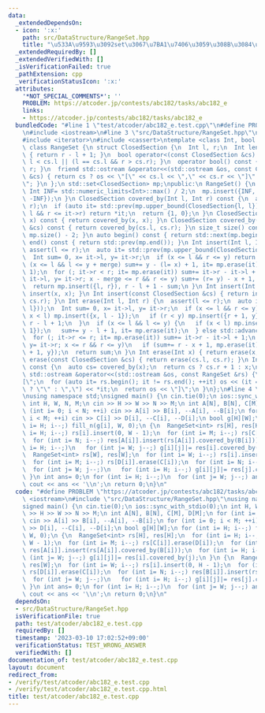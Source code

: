 ```yaml
---
data:
  _extendedDependsOn:
  - icon: ':x:'
    path: src/DataStructure/RangeSet.hpp
    title: "\u533A\u9593\u3092set\u3067\u7BA1\u7406\u3059\u308B\u3084\u3064"
  _extendedRequiredBy: []
  _extendedVerifiedWith: []
  _isVerificationFailed: true
  _pathExtension: cpp
  _verificationStatusIcon: ':x:'
  attributes:
    '*NOT_SPECIAL_COMMENTS*': ''
    PROBLEM: https://atcoder.jp/contests/abc182/tasks/abc182_e
    links:
    - https://atcoder.jp/contests/abc182/tasks/abc182_e
  bundledCode: "#line 1 \"test/atcoder/abc182_e.test.cpp\"\n#define PROBLEM \"https://atcoder.jp/contests/abc182/tasks/abc182_e\"\
    \n#include <iostream>\n#line 3 \"src/DataStructure/RangeSet.hpp\"\n#include <set>\n\
    #include <iterator>\n#include <cassert>\ntemplate <class Int, bool merge= true>\
    \ class RangeSet {\n struct ClosedSection {\n  Int l, r;\n  Int length() const\
    \ { return r - l + 1; }\n  bool operator<(const ClosedSection &cs) const { return\
    \ l < cs.l || (l == cs.l && r > cs.r); }\n  operator bool() const { return l <=\
    \ r; }\n  friend std::ostream &operator<<(std::ostream &os, const ClosedSection\
    \ &cs) { return cs ? os << \"[\" << cs.l << \",\" << cs.r << \"]\" : os << \"\u2205\
    \"; }\n };\n std::set<ClosedSection> mp;\npublic:\n RangeSet() {\n  constexpr\
    \ Int INF= std::numeric_limits<Int>::max() / 2;\n  mp.insert({INF, INF}), mp.insert({-INF,\
    \ -INF});\n }\n ClosedSection covered_by(Int l, Int r) const {\n  assert(l <=\
    \ r);\n  if (auto it= std::prev(mp.upper_bound(ClosedSection{l, l})); it->l <=\
    \ l && r <= it->r) return *it;\n  return {1, 0};\n }\n ClosedSection covered_by(Int\
    \ x) const { return covered_by(x, x); }\n ClosedSection covered_by(const ClosedSection\
    \ &cs) const { return covered_by(cs.l, cs.r); }\n size_t size() const { return\
    \ mp.size() - 2; }\n auto begin() const { return std::next(mp.begin()); }\n auto\
    \ end() const { return std::prev(mp.end()); }\n Int insert(Int l, Int r) {\n \
    \ assert(l <= r);\n  auto it= std::prev(mp.upper_bound(ClosedSection{l, l}));\n\
    \  Int sum= 0, x= it->l, y= it->r;\n  if (x <= l && r <= y) return sum;\n  if\
    \ (x <= l && l <= y + merge) sum+= y - (l= x) + 1, it= mp.erase(it);\n  else std::advance(it,\
    \ 1);\n  for (; it->r < r; it= mp.erase(it)) sum+= it->r - it->l + 1;\n  if (x=\
    \ it->l, y= it->r; x - merge <= r && r <= y) sum+= (r= y) - x + 1, mp.erase(it);\n\
    \  return mp.insert({l, r}), r - l + 1 - sum;\n }\n Int insert(Int x) { return\
    \ insert(x, x); }\n Int insert(const ClosedSection &cs) { return insert(cs.l,\
    \ cs.r); }\n Int erase(Int l, Int r) {\n  assert(l <= r);\n  auto it= std::prev(mp.upper_bound(ClosedSection{l,\
    \ l}));\n  Int sum= 0, x= it->l, y= it->r;\n  if (x <= l && r <= y) {\n   if (mp.erase(it);\
    \ x < l) mp.insert({x, l - 1});\n   if (r < y) mp.insert({r + 1, y});\n   return\
    \ r - l + 1;\n  }\n  if (x <= l && l <= y) {\n   if (x < l) mp.insert({x, l -\
    \ 1});\n   sum+= y - l + 1, it= mp.erase(it);\n  } else std::advance(it, 1);\n\
    \  for (; it->r <= r; it= mp.erase(it)) sum+= it->r - it->l + 1;\n  if (x= it->l,\
    \ y= it->r; x <= r && r <= y)\n   if (sum+= r - x + 1, mp.erase(it); r < y) mp.insert({r\
    \ + 1, y});\n  return sum;\n }\n Int erase(Int x) { return erase(x, x); }\n Int\
    \ erase(const ClosedSection &cs) { return erase(cs.l, cs.r); }\n Int mex(Int x)\
    \ const {\n  auto cs= covered_by(x);\n  return cs ? cs.r + 1 : x;\n }\n friend\
    \ std::ostream &operator<<(std::ostream &os, const RangeSet &rs) {\n  os << \"\
    [\";\n  for (auto it= rs.begin(); it != rs.end(); ++it) os << (it == rs.begin()\
    \ ? \"\" : \",\") << *it;\n  return os << \"]\";\n }\n};\n#line 4 \"test/atcoder/abc182_e.test.cpp\"\
    \nusing namespace std;\nsigned main() {\n cin.tie(0);\n ios::sync_with_stdio(0);\n\
    \ int H, W, N, M;\n cin >> H >> W >> N >> M;\n int A[N], B[N], C[M], D[M];\n for\
    \ (int i= 0; i < N; ++i) cin >> A[i] >> B[i], --A[i], --B[i];\n for (int i= 0;\
    \ i < M; ++i) cin >> C[i] >> D[i], --C[i], --D[i];\n bool g[H][W];\n for (int\
    \ i= H; i--;) fill_n(g[i], W, 0);\n {\n  RangeSet<int> rs[H], res[H];\n  for (int\
    \ i= H; i--;) rs[i].insert(0, W - 1);\n  for (int i= M; i--;) rs[C[i]].erase(D[i]);\n\
    \  for (int i= N; i--;) res[A[i]].insert(rs[A[i]].covered_by(B[i]));\n  for (int\
    \ i= H; i--;)\n   for (int j= W; j--;) g[i][j]|= res[i].covered_by(j);\n }\n {\n\
    \  RangeSet<int> rs[W], res[W];\n  for (int i= W; i--;) rs[i].insert(0, H - 1);\n\
    \  for (int i= M; i--;) rs[D[i]].erase(C[i]);\n  for (int i= N; i--;) res[B[i]].insert(rs[B[i]].covered_by(A[i]));\n\
    \  for (int j= W; j--;)\n   for (int i= H; i--;) g[i][j]|= res[j].covered_by(i);\n\
    \ }\n int ans= 0;\n for (int i= H; i--;)\n  for (int j= W; j--;) ans+= g[i][j];\n\
    \ cout << ans << '\\n';\n return 0;\n}\n"
  code: "#define PROBLEM \"https://atcoder.jp/contests/abc182/tasks/abc182_e\"\n#include\
    \ <iostream>\n#include \"src/DataStructure/RangeSet.hpp\"\nusing namespace std;\n\
    signed main() {\n cin.tie(0);\n ios::sync_with_stdio(0);\n int H, W, N, M;\n cin\
    \ >> H >> W >> N >> M;\n int A[N], B[N], C[M], D[M];\n for (int i= 0; i < N; ++i)\
    \ cin >> A[i] >> B[i], --A[i], --B[i];\n for (int i= 0; i < M; ++i) cin >> C[i]\
    \ >> D[i], --C[i], --D[i];\n bool g[H][W];\n for (int i= H; i--;) fill_n(g[i],\
    \ W, 0);\n {\n  RangeSet<int> rs[H], res[H];\n  for (int i= H; i--;) rs[i].insert(0,\
    \ W - 1);\n  for (int i= M; i--;) rs[C[i]].erase(D[i]);\n  for (int i= N; i--;)\
    \ res[A[i]].insert(rs[A[i]].covered_by(B[i]));\n  for (int i= H; i--;)\n   for\
    \ (int j= W; j--;) g[i][j]|= res[i].covered_by(j);\n }\n {\n  RangeSet<int> rs[W],\
    \ res[W];\n  for (int i= W; i--;) rs[i].insert(0, H - 1);\n  for (int i= M; i--;)\
    \ rs[D[i]].erase(C[i]);\n  for (int i= N; i--;) res[B[i]].insert(rs[B[i]].covered_by(A[i]));\n\
    \  for (int j= W; j--;)\n   for (int i= H; i--;) g[i][j]|= res[j].covered_by(i);\n\
    \ }\n int ans= 0;\n for (int i= H; i--;)\n  for (int j= W; j--;) ans+= g[i][j];\n\
    \ cout << ans << '\\n';\n return 0;\n}\n"
  dependsOn:
  - src/DataStructure/RangeSet.hpp
  isVerificationFile: true
  path: test/atcoder/abc182_e.test.cpp
  requiredBy: []
  timestamp: '2023-03-10 17:02:52+09:00'
  verificationStatus: TEST_WRONG_ANSWER
  verifiedWith: []
documentation_of: test/atcoder/abc182_e.test.cpp
layout: document
redirect_from:
- /verify/test/atcoder/abc182_e.test.cpp
- /verify/test/atcoder/abc182_e.test.cpp.html
title: test/atcoder/abc182_e.test.cpp
---
```

